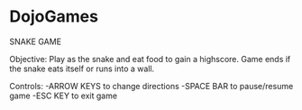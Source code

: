 # DojoGames

SNAKE GAME

Objective: Play as the snake and eat food to gain a highscore. Game ends if the snake eats itself or runs into a wall.

Controls:
-ARROW KEYS to change directions
-SPACE BAR to pause/resume game
-ESC KEY to exit game
